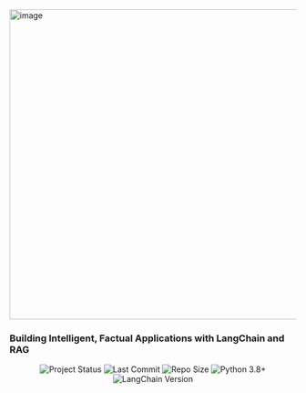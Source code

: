 <img width="940" height="544" alt="image" src="https://github.com/user-attachments/assets/287bd734-6fe8-4174-94d4-ca6b1c708c22" />
<h3>Building Intelligent, Factual Applications with LangChain and RAG</h3>
</div>

<div align="center">
<img src="https://img.shields.io/badge/Project%20Status-Ready%20for%20Deployment-brightgreen" alt="Project Status"/>
<img src="https://img.shields.io/github/last-commit/vidhi-sys/LangChain_and_RAG?color=blue" alt="Last Commit"/>
<img src="https://img.shields.io/github/repo-size/vidhi-sys/LangChain_and_RAG?color=orange" alt="Repo Size"/>
<img src="https://img.shields.io/badge/Python-3.8%252B-yellowgreen" alt="Python 3.8+"/>
<img src="https://img.shields.io/badge/Framework-LangChain-ff69b4" alt="LangChain Version"/>
</div>
